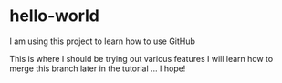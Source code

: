 # hello-world
I am using this project to learn how to use GitHub

This is where I should be trying out various features
I will learn how to merge this branch later in the tutorial ... I hope!

